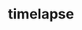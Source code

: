---
title: "timelapse"
id: tag.id
permalink: "/tags/timelapse"
videos: [3,55,60,117,186,282,339,554,584,939,940,1061,1119,1390,1557,1582,1638,1874,1970,1978]
---